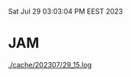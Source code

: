 Sat Jul 29 03:03:04 PM EEST 2023
# JAM
<a href='./cache/202307/29_15.log'>./cache/202307/29_15.log</a>
